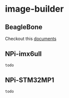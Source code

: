 # image-builder

## BeagleBone

Checkout this [documents](https://github.com/beagleboard/image-builder/blob/master/readme.md)

## NPi-imx6ull
    todo
## NPi-STM32MP1
    todo